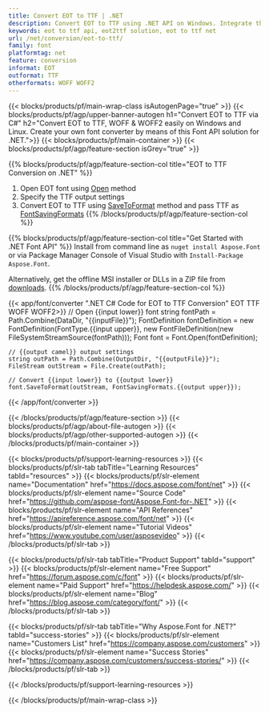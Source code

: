```yaml
---
title: Convert EOT to TTF | .NET 
description: Convert EOT to TTF using .NET API on Windows. Integrate this native EOT to TTF font conversion functionality into your own solution.
keywords: eot to ttf api, eot2ttf solution, eot to ttf net
url: /net/conversion/eot-to-ttf/
family: font
platformtag: net
feature: conversion
informat: EOT
outformat: TTF
otherformats: WOFF WOFF2
---
```


{{< blocks/products/pf/main-wrap-class isAutogenPage="true" >}}
{{< blocks/products/pf/agp/upper-banner-autogen h1="Convert EOT to TTF via C#" h2="Convert EOT to TTF, WOFF &  WOFF2 easily on Windows and Linux. Create your own font converter by means of this Font API solution for .NET.">}}
{{< blocks/products/pf/main-container >}}
{{< blocks/products/pf/agp/feature-section isGrey="true" >}}

{{% blocks/products/pf/agp/feature-section-col title="EOT to TTF Conversion on .NET" %}}
1. Open EOT font using [Open](https://apireference.aspose.com/font/net/aspose.font/font/methods/open/index) method
2. Specify the TTF output settings 
3. Convert EOT to TTF using [SaveToFormat](https://apireference.aspose.com/font/net/aspose.font/font/methods/savetoformat) method and pass TTF as [FontSavingFormats](https://apireference.aspose.com/font/net/aspose.font/fontsavingformats)
{{% /blocks/products/pf/agp/feature-section-col %}}

{{% blocks/products/pf/agp/feature-section-col title="Get Started with .NET Font API" %}}
Install from command line as ```nuget install Aspose.Font``` or via Package Manager Console of Visual Studio with ```Install-Package Aspose.Font```.

Alternatively, get the offline MSI installer or DLLs in a ZIP file from [downloads](https://downloads.aspose.com/font/net).
{{% /blocks/products/pf/agp/feature-section-col %}}

{{< app/font/converter ".NET C# Code for EOT to TTF Conversion" EOT TTF WOFF WOFF2>}}
    // Open {{input lower}} font
    string fontPath = Path.Combine(DataDir, "{{inputFile}}");
    FontDefinition fontDefinition = new FontDefinition(FontType.{{input upper}}, new FontFileDefinition(new FileSystemStreamSource(fontPath)));
    Font font = Font.Open(fontDefinition);
    
    // {{output camel}} output settings
    string outPath = Path.Combine(OutputDir, "{{outputFile}}");
    FileStream outStream = File.Create(outPath);
    
    // Convert {{input lower}} to {{output lower}}
    font.SaveToFormat(outStream, FontSavingFormats.{{output upper}});
{{< /app/font/converter >}}

{{< /blocks/products/pf/agp/feature-section >}}
{{< blocks/products/pf/agp/about-file-autogen >}}
{{< blocks/products/pf/agp/other-supported-autogen >}}
{{< /blocks/products/pf/main-container >}}

{{< blocks/products/pf/support-learning-resources >}}
{{< blocks/products/pf/slr-tab tabTitle="Learning Resources" tabId="resources" >}}
{{< blocks/products/pf/slr-element name="Documentation" href="https://docs.aspose.com/font/net" >}}
{{< blocks/products/pf/slr-element name="Source Code" href="https://github.com/aspose-font/Aspose.Font-for-.NET" >}}
{{< blocks/products/pf/slr-element name="API References" href="https://apireference.aspose.com/font/net" >}}
{{< blocks/products/pf/slr-element name="Tutorial Videos" href="https://www.youtube.com/user/asposevideo" >}}
{{< /blocks/products/pf/slr-tab >}}

{{< blocks/products/pf/slr-tab tabTitle="Product Support" tabId="support" >}}
{{< blocks/products/pf/slr-element name="Free Support" href="https://forum.aspose.com/c/font" >}}
{{< blocks/products/pf/slr-element name="Paid Support" href="https://helpdesk.aspose.com/" >}}
{{< blocks/products/pf/slr-element name="Blog" href="https://blog.aspose.com/category/font/" >}}
{{< /blocks/products/pf/slr-tab >}}

{{< blocks/products/pf/slr-tab tabTitle="Why Aspose.Font for .NET?" tabId="success-stories" >}}
{{< blocks/products/pf/slr-element name="Customers List" href="https://company.aspose.com/customers" >}}
{{< blocks/products/pf/slr-element name="Success Stories" href="https://company.aspose.com/customers/success-stories/" >}}
{{< /blocks/products/pf/slr-tab >}}

{{< /blocks/products/pf/support-learning-resources >}}

{{< /blocks/products/pf/main-wrap-class >}}